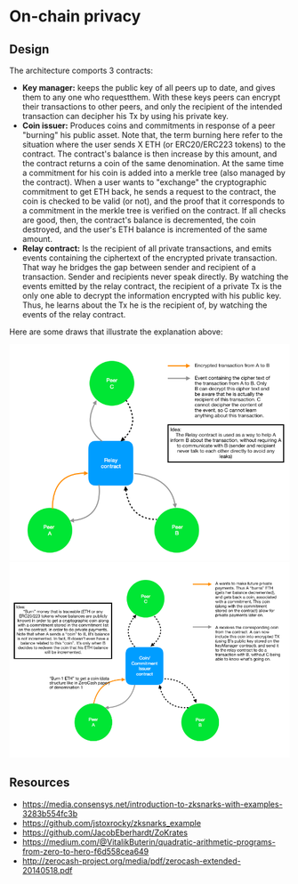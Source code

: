 # On-chain privacy

## Design

The architecture comports 3 contracts:
- **Key manager:** keeps the public key of all peers up to date, and gives them to any one who requestthem. With these keys peers can encrypt their transactions to other peers, and only the recipient of the intended transaction can decipher his Tx by using his private key.
- **Coin issuer:** Produces coins and commitments in response of a peer "burning" his public asset. Note that, the term burning here refer to the situation where the user sends X ETH (or ERC20/ERC223 tokens) to the contract. The contract's balance is then increase by this amount, and the contract returns a coin of the same denomination. At the same time a commitment for his coin is added into a merkle tree (also managed by the contract). 
When a user wants to "exchange" the cryptographic commitment to get ETH back, he sends a request to the contract, the coin is checked to be valid (or not), and the proof that it corresponds to a commitment in the merkle tree is verified on the contract. If all checks are good, then, the contract's balance is decremented, the coin destroyed, and the user's ETH balance is incremented of the same amount.
- **Relay contract:** Is the recipient of all private transactions, and emits events containing the ciphertext of the encrypted private transaction. That way he bridges the gap between sender and recipient of a transaction. Sender and recipients never speak directly. By watching the events emitted by the relay contract, the recipient of a private Tx is the only one able to decrypt the information encrypted with his public key. Thus, he learns about the Tx he is the recipient of, by watching the events of the relay contract.

Here are some draws that illustrate the explanation above:

![relay contract](./.github/relayContract.png)
![coin issuer contract](./.github/coinIssuerContract.png)

## Resources

- https://media.consensys.net/introduction-to-zksnarks-with-examples-3283b554fc3b
- https://github.com/jstoxrocky/zksnarks_example
- https://github.com/JacobEberhardt/ZoKrates
- https://medium.com/@VitalikButerin/quadratic-arithmetic-programs-from-zero-to-hero-f6d558cea649
- http://zerocash-project.org/media/pdf/zerocash-extended-20140518.pdf
